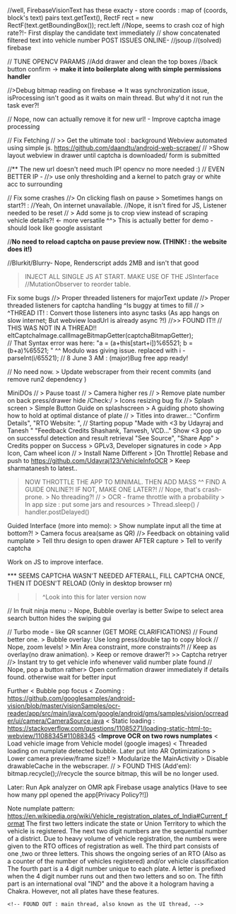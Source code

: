 //well, FirebaseVisionText has these exacty  - store coords : map of (coords, block's text) pairs
	text.getText(), RectF rect = new RectF(text.getBoundingBox()); rect.left
//Nope, seems to crash coz of high rate?!-  First display the candidate text immediately
// show concatenated filtered text into vehicle number
POST ISSUES ONLINE-
//jsoup
//(solved) firebase

// TUNE OPENCV PARAMS
//Add drawer and clean the top boxes
//back button confirm 
	-> **make it into boilerplate along with simple permissions handler**

//>Debug bitmap reading on firebase	=> It was synchronization issue, isProcessing isn't good as it waits on main thread. But why'd it not run the task ever?!

// Nope, now can actually remove it for new url! - Improve captcha image processing

// Fix Fetching 
	// >> Get the ultimate tool : background Webview automated using simple js.
		https://github.com/daandtu/android-web-scraper/
	//	>Show layout webview in drawer until captcha is downloaded/ form is submitted

//** The new url doesn't need much IP! opencv no more needed :)
// EVEN BETTER IP -
	//> use only thresholding and a kernel to patch gray or white acc to surrounding

// Fix some crashes
	//> On clicking flash on pause
	 > Sometimes hangs on start?! : 
		//Yeah, On internet unavailable.
		//Nope, it isn't fired for JS, Listener needed to be reset
// > Add some js to crop view instead of scraping vehicle details?! <- more versatile
 	^^> This is actually better for demo - should look like google assistant

//**No need to reload captcha on pause preview now. (THINK! : the website does it!)**

//Blurkit/Blurry- Nope, Renderscript adds 2MB and isn't that good

> INJECT ALL SINGLE JS AT START. MAKE USE OF THE JSInterface
	//MutationObserver to reorder table.

Fix some bugs
	//> Proper threaded listeners for majorText update
	//> Proper threaded listeners for captcha handling
		^Is buggy at times to fill
	// > ^THREAD IT! : Convert those listeners into async tasks (As app hangs on slow internet; But webview loadUrl is already async ?!) 
	//>> FOUND IT!! // THIS WAS NOT IN A THREAD!!
                  eltCaptchaImage.callImageBitmapGetter(captchaBitmapGetter);		
	// That Syntax error was here:
		"a = (a+this[start+i])%65521; b = (b+a)%65521; "
		^^ Modulo was giving issue. replaced with i - parseInt(i/65521);
	// 8 June 3 AM : (major)Bug free app ready!

// No need now. > Update webscraper from their recent commits (and remove run2 dependency )

MiniDOs 
	// > Pause toast
	// > Camera higher res
	// > Remove plate number on back press/drawer hide
	/Check:/ > Icons resizing bug fix
	//> Splash screen
		> Simple Button Guide on splashscreen
		> A guiding photo showing how to hold at optimal distance of plate
	// > Titles into drawer..: "Confirm Details", "RTO Website: ",
	// Starting popup "Made with <3 by <link>Udayraj and <link>Tanesh "
		"Feedback Credits <insta>Shashank, Tanvesh, VCD..."
	Show <3 pop up on successful detection and result retrieval
	"<git>See Source", "Share App"
	> Credits popper on Success
	> GPLv3, Developer signatures in code
	> App Icon, Cam wheel icon
	// > Install Name Different
	> [On Throttle] Rebase and push to https://github.com/Udayraj123/VehicleInfoOCR
		> Keep sharmatanesh to latest..

> NOW THROTTLE THE APP TO MINIMAL. THEN ADD MASS
	^^ FIND A GUIDE ONLINE?! IF NOT, MAKE ONE LATER?!
	// Nope, that's crash-prone. > No threading?!
	// > OCR - frame throttle with a probability
	> In app size : put some jars and resources
	> Thread.sleep() / handler.postDelayed()


Guided Interface (more into memo):
	> Show numplate input all the time at bottom?!
	> Camera focus area(same as QR)
	//> Feedback on obtaining valid numplate
	> Tell thru design to open drawer AFTER capture
	> Tell to verify captcha

Work on JS to improve interface.


*** SEEMS CAPTCHA WASN'T NEEDED AFTERALL, FILL CAPTCHA ONCE, THEN IT DOESN'T RELOAD (Only in desktop browser rn)
>>^Look into this for later version now

//  In fruit ninja menu :- Nope, Bubble overlay is better
	Swipe to select area
	search button hides the swiping gui

// Turbo mode - like QR scanner (GET MORE CLARIFICATIONS)
	// Found better one. > Bubble overlay: Use long press/double tap to copy block
	// Nope, zoom levels! > Min Area constraint, more constraints?!
	// Keep as overlay(no draw animation). > Keep or remove drawer?!
	>> Captcha retryer
	//> Instant try to get vehicle info whenever valid number plate found
	// Nope, pop a button rather> Open confirmation drawer immediately if details found. otherwise wait for better input

Further
	< Bubble pop focus
	< Zooming : https://github.com/googlesamples/android-vision/blob/master/visionSamples/ocr-reader/app/src/main/java/com/google/android/gms/samples/vision/ocrreader/ui/camera/CameraSource.java
	< Static loading : https://stackoverflow.com/questions/11085271/loading-static-html-to-webview/11088345#11088345
	<**Improve OCR on two rows numplates**
	< Load vehicle image from Vehicle model (google images)
	< Threaded loading on numplate detected bubble. Later put into AR
Optimizations
	> Lower camera preview/frame size!! 
	> Modularize the MainActivity
	> Disable drawableCache in the webscraper.
	// > FOUND THIS (Add'em): bitmap.recycle();//recycle the source bitmap, this will be no longer used.

Later:
	Run Apk analyzer on OMR apk
	Firebase usage analytics (Have to see how many ppl opened the app[Privacy Policy?!])

Note numplate pattern:
https://en.wikipedia.org/wiki/Vehicle_registration_plates_of_India#Current_format
    The first two letters indicate the state or Union Territory to which the vehicle is registered.
    The next two digit numbers are the sequential number of a district. Due to heavy volume of vehicle registration, the numbers were given to the RTO offices of registration as well.
    The third part consists of one ,two or three letters. This shows the ongoing series of an RTO (Also as a counter of the number of vehicles registered) and/or vehicle classification
    The fourth part is a 4 digit number unique to each plate. A letter is prefixed when the 4 digit number runs out and then two letters and so on.
    The fifth part is an international oval "IND" and the above it a hologram having a Chakra. However, not all plates have these features.

    <!-- FOUND OUT : main thread, also known as the UI thread, -->